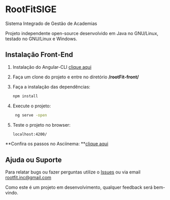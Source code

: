 # RootFitSIGE

Sistema Integrado de Gestão de Academias

Projeto independente open-source desenvolvido em Java no GNU/Linux, testado no GNU/Linux e Windows.


## Instalação Front-End


1. Instalação do Angular-CLI
  [clique aqui](https://github.com/angular/angular-cli#installation)
  
  
2. Faça um clone do projeto e entre no diretório **/rootFit-front/**  


3. Faça a instalação das dependências:

    ```bash
    npm install
    ```

4. Execute o projeto:

   ```bash
    ng serve -open
    ```

5. Teste o projeto no browser:

    ```bash
    localhost:4200/
    ```
    
**Confira os passos no Asciinema: **[clique aqui](http://bit.ly/2CYSL2I)


## Ajuda ou Suporte

Para relatar bugs ou fazer perguntas utilize o [Issues](https://github.com/AdrianoModa/rootFit-app-PA2/issues) ou via email rootfit.inc@gmail.com

Como este é um projeto em desenvolvimento, qualquer feedback será bem-vindo.
